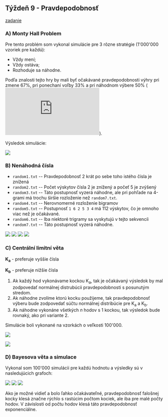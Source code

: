 ## Týždeň 9 - Pravdepodobnosť
[zadanie](https://www.fi.muni.cz/~xpelanek/IV122/zadani/zadani-pravdepodobnost.pdf)

### A) Monty Hall Problem

Pre tento problém som vykonal simulácie pre 3 rôzne stratégie (1'000'000 vzoriek pre každú):
* Vždy mení;
* Vždy ostáva;
* Rozhoduje sa náhodne.

Podľa znalosti tejto hry by mali byť očakávané pravdepodobnosti výhry
pri zmene 67%, pri ponechaní voľby 33% a pri náhodnom výbere 50% (![](http://www.sciweavers.org/tex2img.php?eq=0.5%20%5Ctimes%200.67%20%2B%200.5%20%5Ctimes%200.33%20%3D%200.5&bc=White&fc=Black&im=jpg&fs=12&ff=arev&edit=0)).

Výsledok simulácie:

![](../results/w9_A__monty_hall_distribution_1.png)

### B) Nenáhodná čísla

* `random1.txt` -- Pravdepodobnosť 2 krát po sebe toho istého čísla je znížená
* `random2.txt` -- Počet výskytov čísla 2 je znížený a počeť 5 je zvýšený
* `random3.txt` -- Táto postupnosť vyzerá náhodne, ale pri pohľade na 4-grami má trochu širšie rozloženie než `random7.txt`.
* `random4.txt` -- Nerovnomerné rozloženie bigramov 
* `random5.txt` -- Postupnosť `1 6 2 5 3 4` má 112 výskytov, čo je omnoho viac než je očakávané.
* `random6.txt` -- Iba niektoré trigramy sa vyskytujú v tejto sekvencíi
* `random7.txt` -- Táto postupnosť vyzerá náhodne.

![](../results/w9_B__1-grams_1.png)
![](../results/w9_B__2-grams_1.png)
![](../results/w9_B__3-grams_1.png)
![](../results/w9_B__4-grams_1.png)

### C) Centrální limitní věta

__K<sub>a</sub>__ - preferuje vyššie čísla

__K<sub>b</sub>__ - preferuje nižšie čísla

1. Ak každý hod vykonávame kockou K<sub>a</sub>, tak je očakávaný výsledok by 
mal zodpovedať normálnej distrubúcii pravdepodobnosti s posunutým stredom.
1. Ak náhodne zvolíme ktorú kocku použijeme, tak pravdepodobnosť výberu bude 
zodpovedať súčtu normálnej distribúcie pre K<sub>a</sub> a K<sub>b</sub>.
1. Ak náhodne vykonáne všetkých _n_ hodov s 1 kockou, tak výsledok bude rovnaký, 
ako pri variante 2.

Simulácie boli vykonané na vzorkách o veľkosti 100'000.

![](../results/w9_C__test_20_1.png)

![](../results/w9_C__test_100_1.png)

### D) Bayesova věta a simulace

Vykonal som 100'000 simulácii pre každú hodnotu a výsledky
sú v nasledujúcich grafoch:

![](../results/w9_D__samples_N5_1.png)
![](../results/w9_D__samples_N20_1.png)
![](../results/w9_D__samples_N100_1.png)

Ako je možné vidieť a bolo ľahko očakávateľné, pravdepodobnosť
falošnej kocky klesá značne rýchlo s rastúcim počtom kociek, 
ale iba pre malé počty hodov. V závislosti od počtu hodov klesá 
táto pravdepodobnosť exponenciálne. 